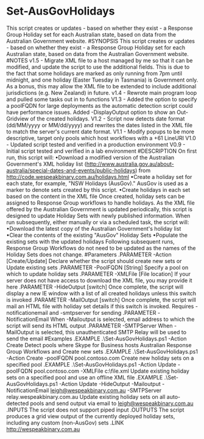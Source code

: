 # Set-AusGovHolidays
This script creates or updates - based on whether they exist - a Response Group Holiday set for each Australian state, based on data from the Australian Government website.
#SYNOPSIS
This script creates or updates - based on whether they exist - a Response Group Holiday set for each Australian state, based on data from the Australian Government website.
#NOTES
v1.5 - Migrate XML file to a host managed by me so that it can be modified, and update the script to use the additional fields. 
This is due to the fact that some holidays are marked as only running from 7pm until midnight, and one holiday (Easter Tuesday in Tasmania) is Government only.
As a bonus, this may allow the XML file to be extended to include additional jurisdictions (e.g. New Zealand) in future.
v1.4 - Rewrote main program loop and pulled some tasks out in to functions
V1.3 - Added the option to specify a poolFQDN for large deployments as the automatic detection script could have performance issues. Added -DisplayOutput option to show an Out-Gridview of the created holidays.
V1.2 - Script now detects date format (dd/MM/yyyy or MM/dd/yyyy) and rewrites the dates listed in the XML file to match the server's current date format.
V1.1 - Modify popups to be more descriptive, target only pools which host workflows with a +61 LineURI
V1.0 - Updated script tested and verified in a production environment
V0.9 - Initial script tested and verified in a lab environment
#DESCRIPTION
On first run, this script will:
    •Download a modified version of the Australian Government's XML holiday list (http://www.australia.gov.au/about-australia/special-dates-and-events/public-holidays) from http://code.wespeakbinary.com.au/holidays.html
    •Create a holiday set for each state, for example, "NSW Holidays (AusGov)." AusGov is used as a marker to denote sets created by this script.
    •Create holidays in each set based on the content in the XML file
Once created, holiday sets can be assigned to Response Group workflows to handle holidays.
As the XML file offered by the Australian Government is updated periodically, this script is designed to update Holiday Sets with newly published information.
When run subsequently, either manually or via a scheduled task, the script will:
    •Download the latest copy of the Australian Government's holiday list
    •Clear the contents of the existing "AusGov" Holiday Sets
    •Populate the existing sets with the updated holidays
Following subsequent runs, Response Group Workflows do not need to be updated as the names of the Holiday Sets does not change.
#Parameters
.PARAMETER -Action [Create/Update]
    Declare whether the script should create new sets or Update existing sets
.PARAMETER -PoolFQDN [String] 
    Specify a pool on which to update holiday sets
.PARAMETER -XMLFile [File location] 
    If your server does not have access to download the XML file, you may provide it here
.PARAMETER -HideOutput [switch] 
    Once complete, the script will display a new IE window with a list of all created holidays unless this switch is invoked
.PARAMETER -MailOutput [switch] 
    Once complete, the script will mail an HTML file with holiday set details if this switch is invoked. Requires -notificationemail and -smtpserver for sending
.PARAMETER -NotificationEmail 
    When -Mailoutput is selected, email address to which the script will send its HTML output
.PARAMETER -SMTPServer 
    When -MailOutput is selected, this unauthenticated SMTP Relay will be used to send the email
#Examples
.EXAMPLE
.\Set-AusGovHolidays.ps1 -Action Create
Detect pools where Skype for Business hosts Australian Response Group Workflows and Create new sets
.EXAMPLE
.\Set-AusGovHolidays.ps1 -Action Create -poolFQDN pool.contoso.com
Create new holiday sets on a specified pool
.EXAMPLE
.\Set-AusGovHolidays.ps1 -Action Update -poolFQDN pool.contoso.com -XMLFile c:\file.xml
Update existing holiday sets on a specified pool and use an offline XML file
.EXAMPLE
.\Set-AusGovHolidays.ps1 -Action Update -HideOutput -Mailoutput -NotificationEmail leigh@wespeakbinary.com.au -SMTPServer relay.wespeakbinary.com.au
Update existing holiday sets on all auto-detected pools and send output via email to leigh@wespeakbinary.com.au
.INPUTS
The script does not support piped input
.OUTPUTS
The script produces a grid view output of the currently deployed holiday sets, including any custom (non-AusGov) sets
.LINK
http://wespeakbinary.com.au

